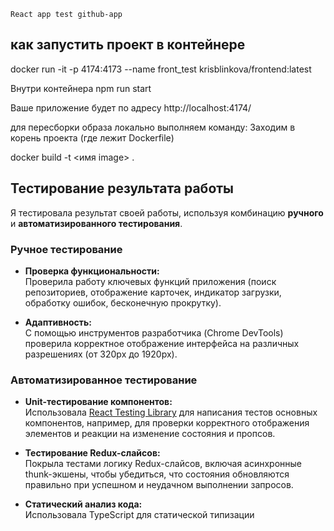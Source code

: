 ```
React app test github-app
```
## как запустить проект в контейнере

docker run -it -p 4174:4173 --name front_test krisblinkova/frontend:latest

Внутри контейнера
npm run start

Ваше приложение будет по адресу http://localhost:4174/

для пересборки образа локально выполняем команду:
Заходим в корень проекта (где лежит Dockerfile)

docker build -t <имя image> .

## Тестирование результата работы

Я тестировала результат своей работы, используя комбинацию **ручного** и **автоматизированного тестирования**.

### Ручное тестирование

- **Проверка функциональности:**  
  Проверила работу ключевых функций приложения (поиск репозиториев, отображение карточек, индикатор загрузки, обработку ошибок, бесконечную прокрутку).

- **Адаптивность:**  
  С помощью инструментов разработчика (Chrome DevTools) проверила корректное отображение интерфейса на различных разрешениях (от 320px до 1920px).


### Автоматизированное тестирование

- **Unit-тестирование компонентов:**  
  Использовала [React Testing Library](https://testing-library.com/docs/react-testing-library/intro) для написания тестов основных компонентов, например, для проверки корректного отображения элементов и реакции на изменение состояния и пропсов.

- **Тестирование Redux-слайсов:**  
  Покрыла тестами логику Redux-слайсов, включая асинхронные thunk-экшены, чтобы убедиться, что состояния обновляются правильно при успешном и неудачном выполнении запросов.

- **Статический анализ кода:**  
  Использовала TypeScript для статической типизации
